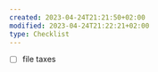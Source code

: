 ```yaml
---
created: 2023-04-24T21:21:50+02:00
modified: 2023-04-24T21:22:21+02:00
type: Checklist
---
```


- [ ] file taxes
